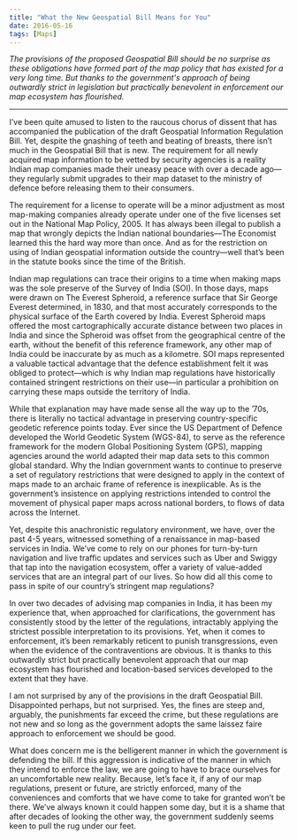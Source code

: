 ```yaml
---
title: "What the New Geospatial Bill Means for You"
date: 2016-05-16
tags: [Maps]
---
```

*The provisions of the proposed Geospatial Bill should be no surprise as these obligations have formed part of the map policy that has existed for a very long time. But thanks to the government's approach of being outwardly strict in legislation but practically benevolent in enforcement our map ecosystem has flourished.*

<!--more-->
---

I’ve been quite amused to listen to the raucous chorus of dissent that has accompanied the publication of the draft Geospatial Information Regulation Bill. Yet, despite the gnashing of teeth and beating of breasts, there isn’t much in the Geospatial Bill that is new. The requirement for all newly acquired map information to be vetted by security agencies is a reality Indian map companies made their uneasy peace with over a decade ago—they regularly submit upgrades to their map dataset to the ministry of defence before releasing them to their consumers.

The requirement for a license to operate will be a minor adjustment as most map-making companies already operate under one of the five licenses set out in the National Map Policy, 2005. It has always been illegal to publish a map that wrongly depicts the Indian national boundaries—The Economist learned this the hard way more than once. And as for the restriction on using of Indian geospatial information outside the country—well that’s been in the statute books since the time of the British.

Indian map regulations can trace their origins to a time when making maps was the sole preserve of the Survey of India (SOI). In those days, maps were drawn on The Everest Spheroid, a reference surface that Sir George Everest determined, in 1830, and that most accurately corresponds to the physical surface of the Earth covered by India. Everest Spheroid maps offered the most cartographically accurate distance between two places in India and since the Spheroid was offset from the geographical centre of the earth, without the benefit of this reference framework, any other map of India could be inaccurate by as much as a kilometre.
SOI maps represented a valuable tactical advantage that the defence establishment felt it was obliged to protect—which is why Indian map regulations have historically contained stringent restrictions on their use—in particular a prohibition on carrying these maps outside the territory of India.

While that explanation may have made sense all the way up to the ’70s, there is literally no tactical advantage in preserving country-specific geodetic reference points today. Ever since the US Department of Defence developed the World Geodetic System (WGS-84), to serve as the reference framework for the modern Global Positioning System (GPS), mapping agencies around the world adapted their map data sets to this common global standard. Why the Indian government wants to continue to preserve a set of regulatory restrictions that were designed to apply in the context of maps made to an archaic frame of reference is inexplicable. As is the government’s insistence on applying restrictions intended to control the movement of physical paper maps across national borders, to flows of data across the Internet.

Yet, despite this anachronistic regulatory environment, we have, over the past 4-5 years, witnessed something of a renaissance in map-based services in India. We’ve come to rely on our phones for turn-by-turn navigation and live traffic updates and services such as Uber and Swiggy that tap into the navigation ecosystem, offer a variety of value-added services that are an integral part of our lives. So how did all this come to pass in spite of our country’s stringent map regulations?

In over two decades of advising map companies in India, it has been my experience that, when approached for clarifications, the government has consistently stood by the letter of the regulations, intractably applying the strictest possible interpretation to its provisions. Yet, when it comes to enforcement, it’s been remarkably reticent to punish transgressions, even when the evidence of the contraventions are obvious. It is thanks to this outwardly strict but practically benevolent approach that our map ecosystem has flourished and location-based services developed to the extent that they have.

I am not surprised by any of the provisions in the draft Geospatial Bill. Disappointed perhaps, but not surprised. Yes, the fines are steep and, arguably, the punishments far exceed the crime, but these regulations are not new and so long as the government adopts the same laissez faire approach to enforcement we should be good.

What does concern me is the belligerent manner in which the government is defending the bill. If this aggression is indicative of the manner in which they intend to enforce the law, we are going to have to brace ourselves for an uncomfortable new reality. Because, let’s face it, if any of our map regulations, present or future, are strictly enforced, many of the conveniences and comforts that we have come to take for granted won’t be there. We’ve always known it could happen some day, but it is a shame that after decades of looking the other way, the government suddenly seems keen to pull the rug under our feet.